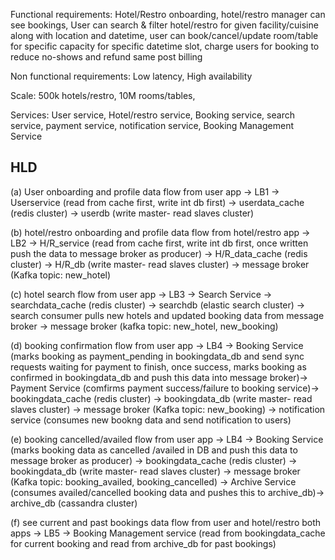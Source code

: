Functional requirements: Hotel/Restro onboarding, hotel/restro manager can see bookings, User can search & filter hotel/restro for given facility/cuisine along with location and datetime, user can book/cancel/update room/table for specific capacity for specific datetime slot, charge users for booking to reduce no-shows and refund same post billing

Non functional requirements: Low latency, High availability

Scale: 500k hotels/restro, 10M rooms/tables, 

Services: User service, Hotel/restro service, Booking service, search service, payment service, notification service, Booking Management Service

HLD
----

(a) User onboarding and profile data flow from user app -> LB1 -> Userservice (read from cache first, write int db first) -> userdata_cache (redis cluster) -> userdb (write master- read slaves cluster)

(b) hotel/restro onboarding and profile data flow from hotel/restro app -> LB2 -> H/R_service (read from cache first, write int db first, once written push the data to message broker as producer) -> H/R_data_cache (redis cluster) -> H/R_db (write master- read slaves cluster) -> message broker (Kafka topic: new_hotel) 

(c) hotel search flow from user app -> LB3 -> Search Service -> searchdata_cache (redis cluster) -> searchdb (elastic search cluster) -> search consumer pulls new hotels and updated booking data from message broker -> message broker (kafka topic: new_hotel, new_booking)

(d) booking confirmation flow from user app -> LB4 -> Booking Service (marks booking as payment_pending in bookingdata_db and send sync requests waiting for payment to finish, once success, marks booking as confirmed in bookingdata_db and push this data into message broker)-> Payment Service (comfirms payment success/failure to booking service)-> bookingdata_cache (redis cluster) -> bookingdata_db (write master- read slaves cluster) -> message broker (Kafka topic: new_booking) -> notification service (consumes new bookng data and send notification to users)

(e) booking cancelled/availed flow from user app -> LB4 -> Booking Service (marks booking data as cancelled /availed in DB and push this data to message broker as producer) -> bookingdata_cache (redis cluster) -> bookingdata_db (write master- read slaves cluster) -> message broker (Kafka topic: booking_availed, booking_cancelled) -> Archive Service (consumes availed/cancelled booking data and pushes this to archive_db)-> archive_db (cassandra cluster)

(f) see current and past bookings data flow from user and hotel/restro both apps -> LB5 -> Booking Management service (read from bookingdata_cache for current booking and read from archive_db for past bookings) 
